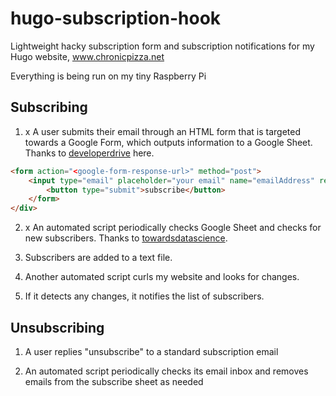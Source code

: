 # hugo-subscription-hook

Lightweight hacky subscription form and subscription notifications for my Hugo website, www.chronicpizza.net

Everything is being run on my tiny Raspberry Pi

## Subscribing
1. x A user submits their email through an HTML form that is targeted towards a Google Form, which outputs information to a Google Sheet. Thanks to [developerdrive](https://www.developerdrive.com/add-google-forms-static-site/) here.
```html
<form action="<google-form-response-url>" method="post">
    <input type="email" placeholder="your email" name="emailAddress" required>
        <button type="submit">subscribe</button>
    </form>
</div>
```

2. x An automated script periodically checks Google Sheet and checks for new subscribers. Thanks to [towardsdatascience](https://towardsdatascience.com/accessing-google-spreadsheet-data-using-python-90a5bc214fd2).

3. Subscribers are added to a text file.

4. Another automated script curls my website and looks for changes.

5. If it detects any changes, it notifies the list of subscribers.

## Unsubscribing
1. A user replies "unsubscribe" to a standard subscription email

2. An automated script periodically checks its email inbox and removes emails from the subscribe sheet as needed
